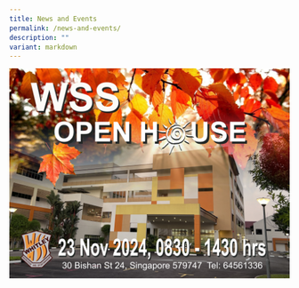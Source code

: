 ```yaml
---
title: News and Events
permalink: /news-and-events/
description: ""
variant: markdown
---
```


![](/images/2024_MOTD.jpg)